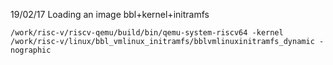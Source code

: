 
19/02/17  Loading an image bbl+kernel+initramfs

```
/work/risc-v/riscv-qemu/build/bin/qemu-system-riscv64 -kernel /work/risc-v/linux/bbl_vmlinux_initramfs/bblvmlinuxinitramfs_dynamic -nographic
```
